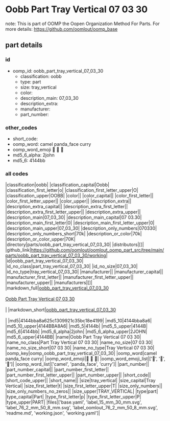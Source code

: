 # Oobb Part Tray Vertical 07 03 30  

note: This is part of OOMP the Oopen Organization Method For Parts. For more details: https://github.com/oomlout/oomp_base

##  part details





### id
* oomp_id: oobb_part_tray_vertical_07_03_30
  * classification: oobb
  * type: part
  * size: tray_vertical
  * color: 
  * description_main: 07_03_30
  * description_extra: 
  * manufacturer: 
  * part_number: 

### other_codes
* short_code: 
* oomp_word: camel panda_face curry
* oomp_word_emoji :camel: :panda_face: :curry:
* md5_6_alpha: 2john
* md5_6: 4144bb

### all codes 
|classification|oobb|
|classification_capital|Oobb|
|classification_first_letter|o|
|classification_first_letter_upper|O|
|classification_upper|OOBB|
|color||
|color_capital||
|color_first_letter||
|color_first_letter_upper||
|color_upper||
|description_extra||
|description_extra_capital||
|description_extra_first_letter||
|description_extra_first_letter_upper||
|description_extra_upper||
|description_main|07_03_30|
|description_main_capital|07 03.30|
|description_main_first_letter|0|
|description_main_first_letter_upper|0|
|description_main_upper|07_03_30|
|description_only_numbers|070330|
|description_only_numbers_short|70k|
|description_or_color|70k|
|description_or_color_upper|70K|
|directory|parts/oobb_part_tray_vertical_07_03_30|
|distributors|[]|
|github_link|https://github.com/oomlout/oomlout_oomp_part_src/tree/main/parts/oobb_part_tray_vertical_07_03_30/working|
|id|oobb_part_tray_vertical_07_03_30|
|id_no_class|part_tray_vertical_07_03_30|
|id_no_size|07_03_30|
|id_no_type|tray_vertical_07_03_30|
|manufacturer||
|manufacturer_capital||
|manufacturer_first_letter||
|manufacturer_first_letter_upper||
|manufacturer_upper||
|manufacturers|[]|
|markdown_full|[oobb_part_tray_vertical_07_03_30](https://github.com/oomlout/oomlout_oomp_part_src/tree/main/parts/oobb_part_tray_vertical_07_03_30/working)<br>[](https://github.com/oomlout/oomlout_oomp_part_src/tree/main/parts/oobb_part_tray_vertical_07_03_30/working)<br>[Oobb Part Tray Vertical 07 03 30](https://github.com/oomlout/oomlout_oomp_part_src/tree/main/parts/oobb_part_tray_vertical_07_03_30/working)<br><br>|
|markdown_short|[oobb_part_tray_vertical_07_03_30](https://github.com/oomlout/oomlout_oomp_part_src/tree/main/parts/oobb_part_tray_vertical_07_03_30/working)<br><br>|
|md5|4144bba8a625c1309921c35bc18e4199|
|md5_10|4144bba8a6|
|md5_10_upper|4144BBA8A6|
|md5_5|4144b|
|md5_5_upper|4144B|
|md5_6|4144bb|
|md5_6_alpha|2john|
|md5_6_alpha_upper|2JOHN|
|md5_6_upper|4144BB|
|name|Oobb Part Tray Vertical 07 03 30|
|name_no_class|Part Tray Vertical 07 03 30|
|name_no_size|07 03 30|
|name_no_size_short|07 03 30|
|name_no_type|Tray Vertical 07 03 30|
|oomp_key|oomp_oobb_part_tray_vertical_07_03_30|
|oomp_word|camel panda_face curry|
|oomp_word_emoji|:camel: :panda_face: :curry:|
|oomp_word_emoji_list|[':camel:', ':panda_face:', ':curry:']|
|oomp_word_list|['camel', 'panda_face', 'curry']|
|part_number||
|part_number_capital||
|part_number_first_letter||
|part_number_first_letter_upper||
|part_number_upper||
|short_code||
|short_code_upper||
|short_name||
|size|tray_vertical|
|size_capital|Tray Vertical|
|size_first_letter|t|
|size_first_letter_upper|T|
|size_only_numbers||
|size_only_numbers_no_zeros||
|size_upper|TRAY_VERTICAL|
|type|part|
|type_capital|Part|
|type_first_letter|p|
|type_first_letter_upper|P|
|type_upper|PART|
|files|['base.yaml', 'label_15_mm_30_mm.svg', 'label_76_2_mm_50_8_mm.svg', 'label_oomlout_76_2_mm_50_8_mm.svg', 'readme.md', 'working.json', 'working.yaml']|
